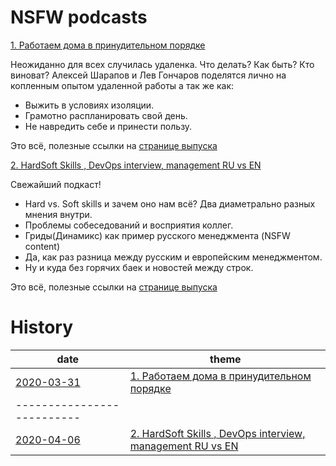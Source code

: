 # NSFW podcasts

[1. Работаем дома в принудительном порядке](https://music.yandex.ru/album/10318378/track/64324269)

Неожиданно для всех случилась удаленка. Что делать? Как быть? Кто виноват? Алексей Шарапов и Лев Гончаров поделятся лично на копленным опытом удаленной работы а так же как:

* Выжить в условиях изоляции.
* Грамотно распланировать свой день.
* Не навредить себе и принести пользу.

Это всё, полезные ссылки на [странице выпуска](episodes/01.md)

[2. HardSoft Skills , DevOps interview, management RU vs EN](https://music.yandex.ru/album/10318378/)

Свежайший подкаст!
- Hard vs. Soft skills и зачем оно нам всё? Два диаметрально разных мнения внутри.
- Проблемы собеседований и восприятия коллег.
- Гриды(Динамикс) как пример русского менеджмента (NSFW content)
- Да, как раз разница между русским и европейским менеджментом.
- Ну и куда без горячих баек и новостей между строк.

Это всё, полезные ссылки на [странице выпуска](episodes/02.md)

# History

| date       | theme        |
|------------|--------------|
| [2020-03-31](episodes/01.md) | [1. Работаем дома в принудительном порядке](https://music.yandex.ru/album/10318378/track/64324269) |
|--------------------------|
| [2020-04-06](episodes/02.md) | [2. HardSoft Skills , DevOps interview, management RU vs EN](https://music.yandex.ru/album/10318378/) |
